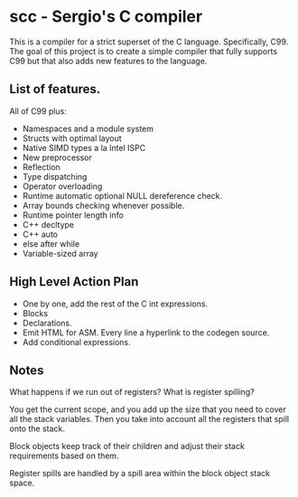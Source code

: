 scc - Sergio's C compiler
====================================

This is a compiler for a strict superset of the C
language. Specifically, C99.  The goal of this project is to create a
simple compiler that fully supports C99 but that also adds new
features to the language.

List of features.
-----------------

All of C99 plus:

- Namespaces and a module system
- Structs with optimal layout
- Native SIMD types a la Intel ISPC
- New preprocessor
- Reflection
- Type dispatching
- Operator overloading
- Runtime automatic optional NULL dereference check.
- Array bounds checking whenever possible.
- Runtime pointer length info
- C++ decltype
- C++ auto
- else after while
- Variable-sized array


High Level Action Plan
----------------------

- One by one, add the rest of the C int expressions.
- Blocks
- Declarations.
- Emit HTML for ASM. Every line a hyperlink to the codegen source.
- Add conditional expressions.


Notes
-----

What happens if we run out of registers?
What is register spilling?

You get the current scope, and you add up the size that you need to
cover all the stack variables. Then you take into account all the
registers that spill onto the stack.

Block objects keep track of their children and adjust their stack
requirements based on them.

Register spills are handled by a spill area within the block object
stack space.
